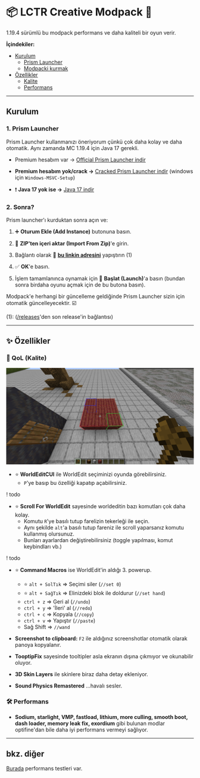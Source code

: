 # 📦 LCTR Creative Modpack 🍂

1.19.4 sürümlü bu modpack performans ve daha kaliteli bir oyun verir.

**İçindekiler:**

- [Kurulum](#kurulum)
  - [Prism Launcher](#1-prism-launcher)
  - [Modpacki kurmak](#2-sonra)
- [Özellikler](#özellikler)
  - [Kalite](#qol-kalite)
  - [Performans](#performans)

---

## Kurulum

### 1. Prism Launcher

Prism Launcher kullanmanızı öneriyorum çünkü çok daha kolay ve daha otomatik. Aynı zamanda MC 1.19.4 için Java 17 gerekli.

- Premium hesabım var -> [Official Prism Launcher indir](https://prismlauncher.org/)

- **Premium hesabım yok/crack ->** [Cracked Prism Launcher indir](https://github.com/Diegiwg/PrismLauncher-Cracked#downloads-mediafire) (windows için `Windows-MSVC-Setup`)

- ❗ **Java 17 yok ise ->** [Java 17 indir](https://learn.microsoft.com/en-us/java/openjdk/download#openjdk-17)

### 2. Sonra?

Prism launcher'ı kurduktan sonra açın ve:

1. ➕ **Oturum Ekle (Add Instance)** butonuna basın.
2. 📁 **ZIP'ten içeri aktar (Import From Zip)**'e girin.
3. Bağlantı olarak 🔗 **[bu linkin adresini](https://github.com/TheAlan404/lctr-modpack/releases/latest/download/LCTR_Creative.zip)** yapıştırın (1)
4. ✅ **OK**'e basın.

5. İşlem tamamlanınca oynamak için 🚀 **Başlat (Launch)**'a basın (bundan sonra birdaha oyunu açmak için de bu butona basın).

Modpack'e herhangi bir güncelleme geldiğinde Prism Launcher sizin için otomatik güncelleyecektir. ☑️

(1): ([/releases](https://github.com/TheAlan404/lctr-modpack/releases)'den son release'in bağlantısı)

---

## ✨ Özellikler

### 🌸 QoL (Kalite)

![WECUI](./screenshots/WECUI.png)

- ⭐ **WorldEditCUI** ile WorldEdit seçiminizi oyunda görebilirsiniz.
  - `P`'ye basıp bu özelliği kapatıp açabilirsiniz.

! todo

- ⭐ **Scroll For WorldEdit** sayesinde worldeditin bazı komutları çok daha kolay.
  - Komutu `R`'ye basılı tutup farelizin tekerleği ile seçin.
  - Aynı şekilde `alt`'a basılı tutup fareniz ile scroll yaparsanız komutu kullanmış olursunuz.
  - Bunları ayarlardan değiştirebilirsiniz (toggle yapılması, komut keybindları vb.)

! todo

- ⭐ **Command Macros** ise WorldEdit'in aldığı 3. powerup.
  - ⭐ `alt + SolTık` => Seçimi siler (`//set 0`)
  - ⭐ `alt + SağTık` => Elinizdeki blok ile doldurur (`//set hand`)
  - `ctrl + z` => Geri al (`//undo`)
  - `ctrl + y` => 'İleri' al (`//redo`)
  - `ctrl + c` => Kopyala (`//copy`)
  - `ctrl + v` => Yapıştır (`//paste`)
  - Sağ Shift => `//wand`

- **Screenshot to clipboard:** `F2` ile aldığınız screenshotlar otomatik olarak panoya kopyalanır.

- **TooptipFix** sayesinde tooltipler asla ekranın dışına çıkmıyor ve okunabilir oluyor.

- **3D Skin Layers** ile skinlere biraz daha detay ekleniyor.

- **Sound Physics Remastered** ...havalı sesler.

### 🛠️ Performans

- **Sodium, starlight, VMP, fastload, lithium, more culling, smooth boot, dash loader, memory leak fix, exordium** gibi bulunan modlar optifine'dan bile daha iyi performans vermeyi sağlıyor.

---

## bkz. diğer

[Burada](./BENCH.md) performans testleri var.
